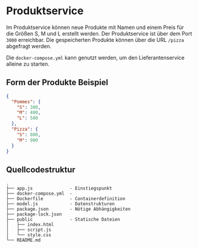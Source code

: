 # Produktservice

Im Produktservice können neue Produkte mit Namen und einem Preis für
die Größen S, M und L erstellt werden. Der Produktservice ist über dem Port ``3000`` erreichbar. 
Die gespeicherten Produkte können über die URL ``/pizza`` abgefragt werden.

Die `docker-compose.yml` kann genutzt werden, um den Lieferantenservice alleine zu starten.

## Form der Produkte Beispiel

```json
{
  "Pommes": {
    "S": 300,
    "M": 400,
    "L": 500
  },
  "Pizza": {
    "S": 800,
    "M": 900
  }
}
```

## Quellcodestruktur

```
.
├── app.js              - Einstiegspunkt
├── docker-compose.yml  - 
├── Dockerfile          - Containerdefinition
├── model.js            - Datenstrukturen
├── package.json        - Nötige Abhängigkeiten
├── package-lock.json   
├── public              - Statische Dateien
│   ├── index.html
│   ├── script.js
│   └── style.css
└── README.md
```